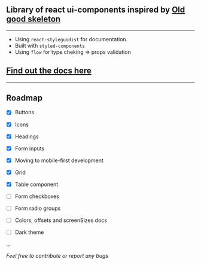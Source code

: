 ## Library of react ui-components inspired by [Old good skeleton](http://getskeleton.com/)

---

- Using `react-styleguidist` for documentation.
- Built with `styled-components`
- Using `flow` for type cheking => props validation

## [Find out the docs here](https://git-ignore.github.io/react-skeleton-ui/)

---

## Roadmap

- [x] Buttons

- [x] Icons

- [x] Headings

- [x] Form inputs

- [x] Moving to mobile-first development

- [x] Grid

- [x] Table component

- [ ] Form checkboxes

- [ ] Form radio groups

- [ ] Colors, offsets and screenSizes docs

- [ ] Dark theme

...

_Feel free to contribute or report any bugs_
